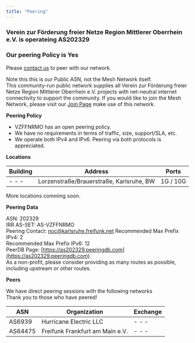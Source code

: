 ```yaml
---
title: "Peering"
---
```


### Verein zur Förderung freier Netze Region Mittlerer Oberrhein e.V. is operateing **AS202329**

### Our peering Policy is **Yes**

Please [contact us](mailto:noc@karlsruhe.freifunk.net) to peer with our network.

Note this this is our Public ASN, not the Mesh Network itself.  
This community-run public network supplies all Verein zur Förderung freier Netze Region Mittlerer Oberrhein e.V. projects with net-neutral internet connectivity to support the community. If you would like to join the Mesh Network, please visit our [Join Page](/join) make use of this network.

**Peering Policy**

*   VZFFNRMO has an open peering policy.
*   We have no requirements in terms of traffic, size, support/SLA, etc.
*   We operate both IPv4 and IPv6. Peering via both protocols is appreciated.

**Locations**

| Building | Address                                   | Ports    |
| -------- | ----------------------------------------- | -------- |
| - - -    | Lorzenstraße/Brauerstraße, Karlsruhe, BW  | 1G / 10G |

More locations comming soon.


**Peering Data**

ASN: 202329  
IRR AS-SET: AS-VZFFNRMO  
Peering Contact: noc@karlsruhe.freifunk.net
Recommended Max Prefix IPv4: 2  
Recommended Max Prefix IPv6: 12  
PeerDB Page: [https://as202329.peeringdb.com](https://as202329.peeringdb.com)  
As a non-profit, please consider providing as many routes as possible, including upstream or other routes.

**Peers**

We have direct peering sessions with the following networks  
Thank you to those who have peered!

| ASN     | Organization                             | Exchange  |
| ------- | ---------------------------------------- | --------- |
| AS6939  | Hurricane Electric LLC                   |   - - -   |
| AS64475 | Freifunk Frankfurt am Main e.V.          |   - - -   |
